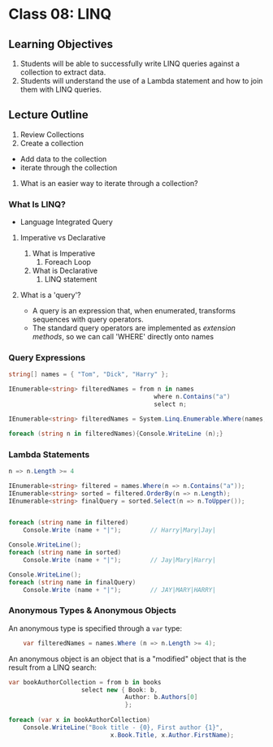 # Class 08: LINQ

## Learning Objectives
1. Students will be able to successfully write LINQ queries against a collection to extract data.
1. Students will understand the use of a Lambda statement and how to join them with LINQ queries.
 
## Lecture Outline
1. Review Collections
2. Create a collection
  - Add data to the collection
  - iterate through the collection

1. What is an easier way to iterate through a collection?

### What Is LINQ?
- Language Integrated Query

1. Imperative vs Declarative
   1. What is Imperative
      1. Foreach Loop
   1. What is Declarative
      1. LINQ statement

1. What is a 'query'?
   - A query is an expression that, when enumerated, transforms sequences with query operators. 
   - The standard query operators are implemented as *extension methods*, so we can call 'WHERE' directly onto names

### Query Expressions 
   
```csharp
string[] names = { "Tom", "Dick", "Harry" };

IEnumerable<string> filteredNames = from n in names
                                        where n.Contains("a")
                                        select n;

IEnumerable<string> filteredNames = System.Linq.Enumerable.Where(names, n => n.Length >= 4);

foreach (string n in filteredNames){Console.WriteLine (n);}
```


### Lambda Statements

```csharp
n => n.Length >= 4
```


```csharp
IEnumerable<string> filtered = names.Where(n => n.Contains("a"));
IEnumerable<string> sorted = filtered.OrderBy(n => n.Length);
IEnumerable<string> finalQuery = sorted.Select(n => n.ToUpper());


foreach (string name in filtered)
    Console.Write (name + "|");        // Harry|Mary|Jay|

Console.WriteLine();
foreach (string name in sorted)
    Console.Write (name + "|");        // Jay|Mary|Harry|

Console.WriteLine();
foreach (string name in finalQuery)
    Console.Write (name + "|");        // JAY|MARY|HARRY|

```

### Anonymous Types & Anonymous Objects
   
An anonymous type is specified through a `var` type:

```csharp 
    var filteredNames = names.Where (n => n.Length >= 4); 
```

An anonymous object is an object that is a "modified" object that is the result from a LINQ search: 

```csharp
var bookAuthorCollection = from b in books
                    select new { Book: b,
                                Author: b.Authors[0]
                                };
    
foreach (var x in bookAuthorCollection)
    Console.WriteLine("Book title - {0}, First author {1}", 
                            x.Book.Title, x.Author.FirstName);
```

